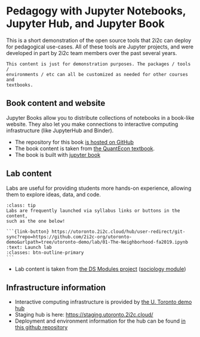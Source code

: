 # Pedagogy with Jupyter Notebooks, Jupyter Hub, and Jupyter Book

This is a short demonstration of the open source tools that 2i2c can deploy
for pedagogical use-cases. All of these tools are Jupyter projects, and were
developed in part by 2i2c team members over the past several years.

```{note}
This content is just for demonstration purposes. The packages / tools / 
environments / etc can all be customized as needed for other courses and
textbooks.
```


## Book content and website

Jupyter Books allow you to distribute collections of notebooks in a book-like website.
They also let you make connections to interactive computing infrastructure (like
JupyterHub and Binder).

* The repository for this book [is hosted on GitHub](https://github.com/2i2c-org/utoronto-demo)
* The book content is taken from [the QuantEcon textbook](https://executablebooks.github.io/quantecon-example/docs/index.html).
* The book is built with [jupyter book](https://jupyterbook.org)

## Lab content

Labs are useful for providing students more hands-on experience, allowing them
to explore ideas, data, and code.

````{admonition} Launch the lab
:class: tip
Labs are frequently launched via syllabus links or buttons in the content,
such as the one below!

```{link-button} https://utoronto.2i2c.cloud/hub/user-redirect/git-sync?repo=https://github.com/2i2c-org/utoronto-demo&urlpath=tree/utoronto-demo/lab/01-The-Neighborhood-fa2019.ipynb
:text: Launch lab
:classes: btn-outline-primary
```

````

* Lab content is taken from [the DS Modules project](https://ds-modules.github.io/DS-Modules/) ([sociology module](https://github.com/ds-modules/SOC-130AC))

## Infrastructure information

* Interactive computing infrastructure is provided by [the U. Toronto demo hub](https://utoronto.2i2c.cloud)
* Staging hub is here: https://staging.utoronto.2i2c.cloud/
* Deployment and environment information for the hub can be found [in this github repository](https://github.com/2i2c-org/jupyterhub-utoronto/tree/staging/deployments/demohub/image)

